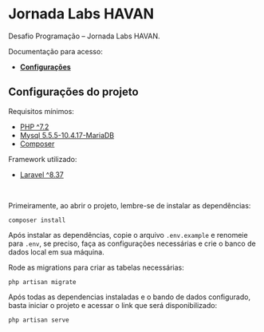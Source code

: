 # Jornada Labs HAVAN

Desafio Programação – Jornada Labs HAVAN.

Documentação para acesso:
* [**Configurações**](#configs)

<a id="configs"></a>

## Configurações do projeto
Requisitos mínimos:
- [PHP ^7.2](https://www.php.net)
- [Mysql 5.5.5-10.4.17-MariaDB](https://www.mysql.com)
- [Composer](https://getcomposer.org)

Framework utilizado:
- [Laravel ^8.37](https://laravel.com/docs/8.x)
<br>


Primeiramente, ao abrir o projeto, lembre-se de instalar as dependências:
```
composer install
```

Após instalar as dependências, copie o arquivo `.env.example` e renomeie para `.env`, se preciso, faça as configurações necessárias e crie o banco de dados local em sua máquina.

Rode as migrations para criar as tabelas necessárias:
```
php artisan migrate
```

Após todas as dependencias instaladas e o bando de dados configurado, basta iniciar o projeto e acessar o link que será disponibilizado:
```
php artisan serve
```